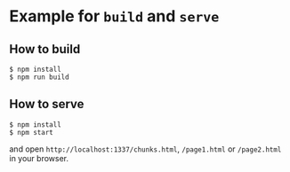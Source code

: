 Example for `build` and `serve`
===

## How to build

```console
$ npm install
$ npm run build
```

## How to serve

```console
$ npm install
$ npm start
```

and open `http://localhost:1337/chunks.html`, `/page1.html` or `/page2.html` in your browser.
